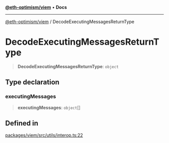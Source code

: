 [**@eth-optimism/viem**](../README.md) • **Docs**

***

[@eth-optimism/viem](../README.md) / DecodeExecutingMessagesReturnType

# DecodeExecutingMessagesReturnType

> **DecodeExecutingMessagesReturnType**: `object`

## Type declaration

### executingMessages

> **executingMessages**: `object`[]

## Defined in

[packages/viem/src/utils/interop.ts:22](https://github.com/ethereum-optimism/ecosystem/blob/37c6534910b25082298b9c156497899cc7f9678f/packages/viem/src/utils/interop.ts#L22)
